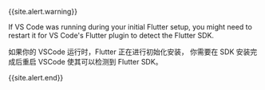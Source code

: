 {{site.alert.warning}}

  If VS Code was running during your initial Flutter setup, 
  you might need to restart it for VS Code's Flutter plugin to detect the Flutter SDK.

  如果你的 VSCode 运行时，Flutter 正在进行初始化安装，
  你需要在 SDK 安装完成后重启 VSCode 使其可以检测到 Flutter SDK。

{{site.alert.end}}
